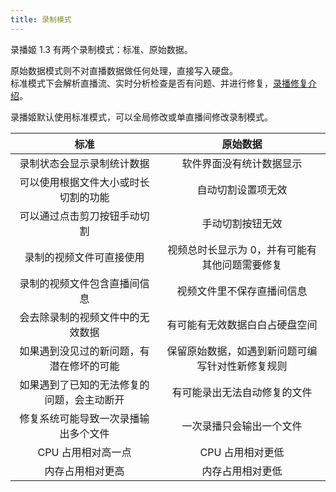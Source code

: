 ```yaml
---
title: 录制模式
---
```


录播姬 1.3 有两个录制模式：标准、原始数据。

原始数据模式则不对直播数据做任何处理，直接写入硬盘。  
标准模式下会解析直播流、实时分析检查是否有问题、并进行修复，[录播修复介绍](/docs/process/)。

录播姬默认使用标准模式，可以全局修改或单直播间修改录制模式。

| 标准 | 原始数据
|:--:|:--:
录制状态会显示录制统计数据 | 软件界面没有统计数据显示
可以使用根据文件大小或时长切割的功能 | 自动切割设置项无效
可以通过点击剪刀按钮手动切割 | 手动切割按钮无效
录制的视频文件可直接使用 | 视频总时长显示为 0，并有可能有其他问题需要修复
录制的视频文件包含直播间信息 | 视频文件里不保存直播间信息
会去除录制的视频文件中的无效数据 | 有可能有无效数据白白占硬盘空间
如果遇到没见过的新问题，有潜在修坏的可能 | 保留原始数据，如遇到新问题可编写针对性新修复规则
如果遇到了已知的无法修复的问题，会主动断开 | 有可能录出无法自动修复的文件
修复系统可能导致一次录播输出多个文件 | 一次录播只会输出一个文件
CPU 占用相对高一点 | CPU 占用相对更低
内存占用相对更高 | 内存占用相对更低
